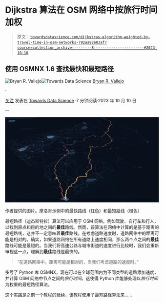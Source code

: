 # Dijkstra 算法在 OSM 网络中按旅行时间加权

> 原文：[`towardsdatascience.com/dijkstras-algorithm-weighted-by-travel-time-in-osm-networks-792aa92e03af?source=collection_archive---------8-----------------------#2023-10-10`](https://towardsdatascience.com/dijkstras-algorithm-weighted-by-travel-time-in-osm-networks-792aa92e03af?source=collection_archive---------8-----------------------#2023-10-10)

## 使用 OSMNX 1.6 查找最快和最短路径

[](https://bryanvallejo16.medium.com/?source=post_page-----792aa92e03af--------------------------------)![Bryan R. Vallejo](https://bryanvallejo16.medium.com/?source=post_page-----792aa92e03af--------------------------------)[](https://towardsdatascience.com/?source=post_page-----792aa92e03af--------------------------------)![Towards Data Science](https://towardsdatascience.com/?source=post_page-----792aa92e03af--------------------------------) [Bryan R. Vallejo](https://bryanvallejo16.medium.com/?source=post_page-----792aa92e03af--------------------------------)

·

[关注](https://medium.com/m/signin?actionUrl=https%3A%2F%2Fmedium.com%2F_%2Fsubscribe%2Fuser%2Fcbd681aaa725&operation=register&redirect=https%3A%2F%2Ftowardsdatascience.com%2Fdijkstras-algorithm-weighted-by-travel-time-in-osm-networks-792aa92e03af&user=Bryan+R.+Vallejo&userId=cbd681aaa725&source=post_page-cbd681aaa725----792aa92e03af---------------------post_header-----------) 发表在 [Towards Data Science](https://towardsdatascience.com/?source=post_page-----792aa92e03af--------------------------------) ·7 分钟阅读·2023 年 10 月 10 日[](https://medium.com/m/signin?actionUrl=https%3A%2F%2Fmedium.com%2F_%2Fvote%2Ftowards-data-science%2F792aa92e03af&operation=register&redirect=https%3A%2F%2Ftowardsdatascience.com%2Fdijkstras-algorithm-weighted-by-travel-time-in-osm-networks-792aa92e03af&user=Bryan+R.+Vallejo&userId=cbd681aaa725&source=-----792aa92e03af---------------------clap_footer-----------)

-- 

[](https://medium.com/m/signin?actionUrl=https%3A%2F%2Fmedium.com%2F_%2Fbookmark%2Fp%2F792aa92e03af&operation=register&redirect=https%3A%2F%2Ftowardsdatascience.com%2Fdijkstras-algorithm-weighted-by-travel-time-in-osm-networks-792aa92e03af&source=-----792aa92e03af---------------------bookmark_footer-----------)![](img/692de08c2ac0d0d9fef8304a5bad06dc.png)

作者提供的图片。摩洛哥示例中的最快路线（红色）和最短路线（橙色）

最短路径（迪杰斯特拉）算法可以应用于 OSM 网络，例如驾驶、自行车和行人，以找到原点和目的地之间的**最佳**路线。然而，该算法在网络中计算的是基于距离的最短路线，这并不一定意味着**最佳**路线。在考虑道路速度时，道路网络中的距离可能是相对的。确实，如果道路网络在所有道路上速度相同，那么两个点之间的**最佳**路线可能是最短的。当我们将高速公路与城市街道的速度进行比较时，我们会重新审视这一点，理解到**最佳**路线是最快的。

> “在道路网络中，距离可能是相对的，当我们考虑道路的速度时。”

多亏了 Python 库 OSMNX，现在可以在全球范围内为不同类型的道路添加速度，并计算 OSM 网络中节点之间的*旅行时间*。这使得 Python 库能够处理以*旅行时间*为权重的最短路径算法。

这个实践是之前一个教程的延续，该教程使用了最短路径算法来……
